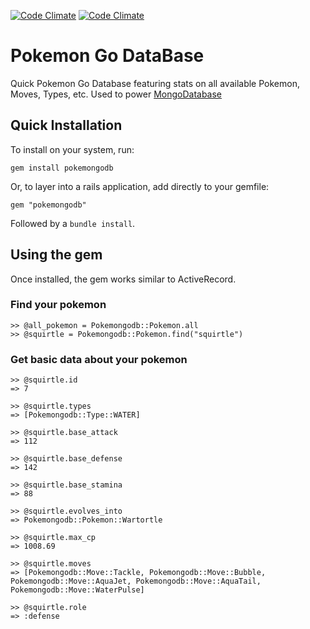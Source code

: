 [![Code Climate](https://codeclimate.com/github/teoucsb82/pokemongodb/badges/gpa.svg)](https://codeclimate.com/github/teoucsb82/pokemongodb)
[![Code Climate](https://codeclimate.com/github/teoucsb82/pokemongodb/badges/issue_count.svg)](https://codeclimate.com/github/teoucsb82/pokemongodb)

# Pokemon Go DataBase
Quick Pokemon Go Database featuring stats on all available Pokemon, Moves, Types, etc. Used to power [MongoDatabase](http://mongodatabase.herokuapp.com)

## Quick Installation
To install on your system, run:

```
gem install pokemongodb
```

Or, to layer into a rails application, add directly to your gemfile:

```
gem "pokemongodb"
```

Followed by a `bundle install`.

## Using the gem
Once installed, the gem works similar to ActiveRecord.

### Find your pokemon

```
>> @all_pokemon = Pokemongodb::Pokemon.all
>> @squirtle = Pokemongodb::Pokemon.find("squirtle")
```

### Get basic data about your pokemon

```
>> @squirtle.id
=> 7

>> @squirtle.types
=> [Pokemongodb::Type::WATER]

>> @squirtle.base_attack
=> 112

>> @squirtle.base_defense
=> 142

>> @squirtle.base_stamina
=> 88

>> @squirtle.evolves_into
=> Pokemongodb::Pokemon::Wartortle

>> @squirtle.max_cp
=> 1008.69

>> @squirtle.moves
=> [Pokemongodb::Move::Tackle, Pokemongodb::Move::Bubble, Pokemongodb::Move::AquaJet, Pokemongodb::Move::AquaTail, Pokemongodb::Move::WaterPulse] 

>> @squirtle.role
=> :defense
```
